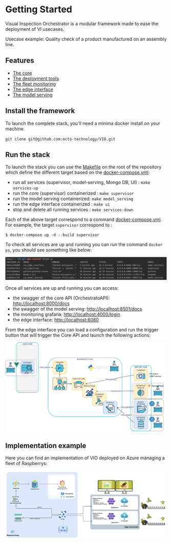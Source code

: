 # Getting Started

Visual Inspection Orchestrator is a modular framework made to ease the deployment of VI usecases.

Usecase example: Quality check of a product manufactured on an assembly line.


## Features

- [The core](supervisor.md) 
- [The deployment tools](deployment.md)
- [The fleet monitoring](monitoring.md)
- [The edge interface](edge_interface.md)
- [The model serving](model_serving.md)


## Install the framework

To launch the complete stack, you'll need a minima docker install on your machine.

`git clone git@github.com:octo-technology/VIO.git`

## Run the stack

To launch the stack you can use the [Makefile](../Makefile) on the root of the repository which define the different target based on the [docker-compose.yml](../docker-compose.yml):

- run all services (supervisor, model-serving, Mongo DB, UI) : `make services-up`
- run the core (supervisor) containerized : `make supervisor`
- run the model serving containerized: `make model_serving`
- run the edge interface containerized : `make ui`
- stop and delete all running services : `make services-down`

Each of the above target correspond to a command [docker-compose.yml](../docker-compose.yml). For example, the target `supervisor` correspond to :

```shell
$ docker-compose up -d --build supervisor
```

To check all services are up and running you can run the command `docker ps`, you should see something like below:

![stack-up-with-docker](images/stack-up-with-docker.png)

Once all services are up and running you can access:

- the swagger of the core API (OrchestratoAPI): [http://localhost:8000/docs](http://localhost:8000/docs)
- the swagger of the model serving: [http://localhost:8501/docs](http://localhost:8501/docs)
- the monitoring grafana: [http://localhost:4000/login](http://localhost:4000/login)
- the edge interface: [http://localhost:8080](http://localhost:8080)

From the edge interface you can load a configuration and run the trigger button that will trigger the Core API and launch the following actions:

 ![vio-architecture-stack](images/supervisor-actions.png)

## Implementation example

Here you can find an implementation of VIO deployed on Azure managing a fleet of Raspberrys:
 
 ![vio-architecture-stack](images/vio_azure_stack.png)
